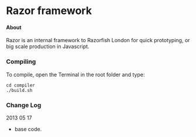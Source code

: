 Razor framework
========

#### About ####

Razor is an internal framework to Razorfish London for quick prototyping, or big scale production in Javascript.


### Compiling ###

To compile, open the Terminal in the root folder and type:
```
cd compiler
./build.sh
```


### Change Log ###

2013 05 17
* base code.
